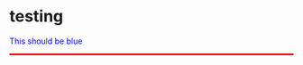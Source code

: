 # testing
<span style="color: blue;"> This should be blue </span>
<div style="background-color: red; height: 3px;"></div>
